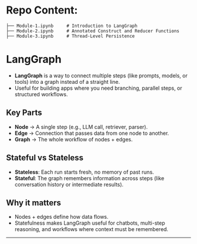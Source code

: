 # Repo Content:
```
├── Module-1.ipynb     # Introduction to LangGraph
├── Module-2.ipynb     # Annotated Construct and Reducer Functions
├── Module-3.ipynb     # Thread-Level Persistence
```
# LangGraph

* **LangGraph** is a way to connect multiple steps (like prompts, models, or tools) into a graph instead of a straight line.
* Useful for building apps where you need branching, parallel steps, or structured workflows.

## Key Parts

* **Node** → A single step (e.g., LLM call, retriever, parser).
* **Edge** → Connection that passes data from one node to another.
* **Graph** → The whole workflow of nodes + edges.

## Stateful vs Stateless

* **Stateless**: Each run starts fresh, no memory of past runs.
* **Stateful**: The graph remembers information across steps (like conversation history or intermediate results).

## Why it matters

* Nodes + edges define how data flows.
* Statefulness makes LangGraph useful for chatbots, multi-step reasoning, and workflows where context must be remembered.

---
